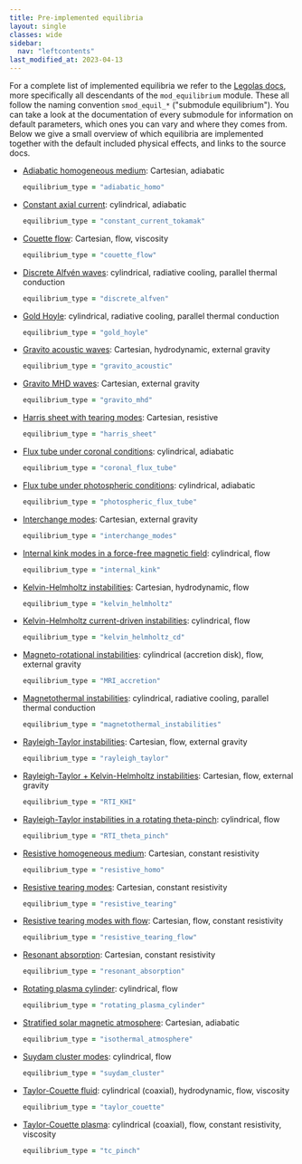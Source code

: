 ```yaml
---
title: Pre-implemented equilibria
layout: single
classes: wide
sidebar:
  nav: "leftcontents"
last_modified_at: 2023-04-13
---
```


For a complete list of implemented equilibria we refer to the [Legolas docs](../../ford/lists/modules.html), more specifically
all descendants of the `mod_equilibrium` module. These all follow the naming convention `smod_equil_*` ("submodule equilibrium").
You can take a look at the documentation of every submodule for information on default parameters, which ones you can vary and where
they comes from. Below we give a small overview of which equilibria are implemented together with the default included
physical effects, and links to the source docs.

- [Adiabatic homogeneous medium](../../ford/module/smod_equil_adiabatic_homo.html): Cartesian, adiabatic
  ```fortran
  equilibrium_type = "adiabatic_homo"
  ```
- [Constant axial current](../../ford/module/smod_equil_constant_current.html): cylindrical, adiabatic
  ```fortran
  equilibrium_type = "constant_current_tokamak"
  ```
- [Couette flow](../../ford/module/smod_equil_couette_flow.html): Cartesian, flow, viscosity
  ```fortran
  equilibrium_type = "couette_flow"
  ```
- [Discrete Alfvén waves](../../ford/module/smod_equil_discrete_alfven.html): cylindrical, radiative cooling, parallel thermal conduction
  ```fortran
  equilibrium_type = "discrete_alfven"
  ```
- [Gold Hoyle](../../ford/module/smod_equil_gold_hoyle.html): cylindrical, radiative cooling, parallel thermal conduction
  ```fortran
  equilibrium_type = "gold_hoyle"
  ```
- [Gravito acoustic waves](../../ford/module/smod_equil_gravito_acoustic.html): Cartesian, hydrodynamic, external gravity
  ```fortran
  equilibrium_type = "gravito_acoustic"
  ```
- [Gravito MHD waves](../../ford/module/smod_equil_gravito_mhd.html): Cartesian, external gravity
  ```fortran
  equilibrium_type = "gravito_mhd"
  ```
- [Harris sheet with tearing modes](../../ford/module/smod_equil_harris_sheet.html): Cartesian, resistive
  ```fortran
  equilibrium_type = "harris_sheet"
  ```
- [Flux tube under coronal conditions](../../ford/module/smod_equil_coronal_flux_tube.html): cylindrical, adiabatic
  ```fortran
  equilibrium_type = "coronal_flux_tube"
  ```
- [Flux tube under photospheric conditions](../../ford/module/smod_equil_photospheric_flux_tube.html): cylindrical, adiabatic
  ```fortran
  equilibrium_type = "photospheric_flux_tube"
  ```
- [Interchange modes](../../ford/module/smod_equil_interchange_modes.html): Cartesian, external gravity
  ```fortran
  equilibrium_type = "interchange_modes"
  ```
- [Internal kink modes in a force-free magnetic field](../../ford/module/smod_equil_internal_kink_instability.html): cylindrical, flow
  ```fortran
  equilibrium_type = "internal_kink"
  ```
- [Kelvin-Helmholtz instabilities](../../ford/module/smod_equil_khi.html): Cartesian, hydrodynamic, flow
  ```fortran
  equilibrium_type = "kelvin_helmholtz"
  ```
- [Kelvin-Helmholtz current-driven instabilities](../../ford/module/smod_equil_kelvin_helmholtz_cd.html): cylindrical, flow
  ```fortran
  equilibrium_type = "kelvin_helmholtz_cd"
  ```
- [Magneto-rotational instabilities](../../ford/module/smod_equil_mri.html): cylindrical (accretion disk), flow, external gravity
  ```fortran
  equilibrium_type = "MRI_accretion"
  ```
- [Magnetothermal instabilities](../../ford/module/smod_equil_magnetothermal_instabilities.html): cylindrical, radiative cooling, parallel thermal conduction
  ```fortran
  equilibrium_type = "magnetothermal_instabilities"
  ```
- [Rayleigh-Taylor instabilities](../../ford/module/smod_equil_rti.html): Cartesian, flow, external gravity
  ```fortran
  equilibrium_type = "rayleigh_taylor"
  ```
- [Rayleigh-Taylor + Kelvin-Helmholtz instabilities](../../ford/module/smod_equil_rti_khi.html): Cartesian, flow, external gravity
  ```fortran
  equilibrium_type = "RTI_KHI"
  ```
- [Rayleigh-Taylor instabilities in a rotating theta-pinch](../../ford/module/smod_equil_rti_theta_pinch.html): cylindrical, flow
  ```fortran
  equilibrium_type = "RTI_theta_pinch"
  ```
- [Resistive homogeneous medium](../../ford/module/smod_equil_resistive_homo.html): Cartesian, constant resistivity
  ```fortran
  equilibrium_type = "resistive_homo"
  ```
- [Resistive tearing modes](../../ford/module/smod_equil_resistive_tearing.html): Cartesian, constant resistivity
  ```fortran
  equilibrium_type = "resistive_tearing"
  ```
- [Resistive tearing modes with flow](../../ford/module/smod_equil_resistive_tearing_flow.html): Cartesian, flow, constant resistivity
  ```fortran
  equilibrium_type = "resistive_tearing_flow"
  ```
- [Resonant absorption](../../ford/module/smod_equil_resonant_absorption.html): Cartesian, constant resistivity
  ```fortran
  equilibrium_type = "resonant_absorption"
  ```
- [Rotating plasma cylinder](../../ford/module/smod_equil_rotating_plasma_cylinder.html): cylindrical, flow
  ```fortran
  equilibrium_type = "rotating_plasma_cylinder"
  ```
- [Stratified solar magnetic atmosphere](../../ford/module/smod_equil_isothermal_atmosphere.html): Cartesian, adiabatic
  ```fortran
  equilibrium_type = "isothermal_atmosphere"
  ```
- [Suydam cluster modes](../../ford/module/smod_equil_suydam_cluster.html): cylindrical, flow
  ```fortran
  equilibrium_type = "suydam_cluster"
  ```
- [Taylor-Couette fluid](../../ford/module/smod_equil_taylor_couette.html): cylindrical (coaxial), hydrodynamic, flow, viscosity
  ```fortran
  equilibrium_type = "taylor_couette"
  ```
- [Taylor-Couette plasma](../../ford/module/smod_equil_tc_pinch.html): cylindrical (coaxial), flow, constant resistivity, viscosity
  ```fortran
  equilibrium_type = "tc_pinch"
  ```
